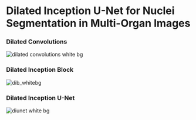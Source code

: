 # Dilated Inception U-Net for Nuclei Segmentation in Multi-Organ Images
### Dilated Convolutions
![dilated convolutions white bg](https://user-images.githubusercontent.com/86224563/196469554-7f386b31-9ea5-491d-bcf0-2e9f0e2fe46b.png)

### Dilated Inception Block
![dib_whitebg](https://user-images.githubusercontent.com/86224563/196469627-c9f43df0-22bd-4bab-ad52-d7f35ed01f25.png)

### Dilated Inception U-Net
![diunet white bg](https://user-images.githubusercontent.com/86224563/196469722-d477c52d-9ab0-440e-b7c1-ce1142692bb9.png)

